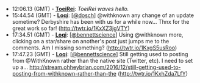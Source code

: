 * <a id="12:06.13">12:06.13 (GMT)</a> - __[ToeiRei](https://github.com/ToeiRei)__: *ToeiRei waves hello.*
* <a id="15:44.54">15:44.54 (GMT)</a> - __[Loqi](https://github.com/Loqi)__: [<a href="https://twitter.com/dosch">@dosch</a>] @withknown any change of an update sometime? Derbyshire has been with us for a while now… Thnx for the great work so far! (http://twtr.io/1KxXZ3jgVTY)
* <a id="17:34.51">17:34.51 (GMT)</a> - __[Loqi](https://github.com/Loqi)__: [<a href="https://twitter.com/bennettscience">@bennettscience</a>] Using @withknown more, clicking on a star/share on another's post just jumps me to the comments. Am I missing something? (http://twtr.io/1KxgS5usRoo)
* <a id="17:47.23">17:47.23 (GMT)</a> - __[Loqi](https://github.com/Loqi)__: [<a href="https://twitter.com/bennettscience">@bennettscience</a>] Still getting used to posting from @WithKnown rather than the native site (Twitter, etc). I need to set up a… http://stream.ohheybrian.com/2016/12/still-getting-used-to-posting-from-withknown-rather-than-the (http://twtr.io/1KxhZda7LfY)
